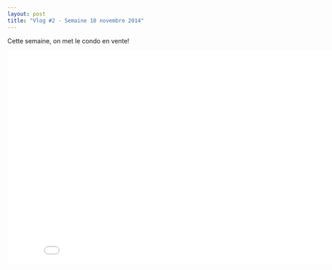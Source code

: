 ```yaml
---
layout: post
title: "Vlog #2 - Semaine 10 novembre 2014"
---
```


Cette semaine, on met le condo en vente!

<iframe width="853" height="480" src="//www.youtube.com/embed/8i5DuJq2mzU" frameborder="0" allowfullscreen></iframe>
